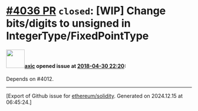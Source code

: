 # [\#4036 PR](https://github.com/ethereum/solidity/pull/4036) `closed`: [WIP] Change bits/digits to unsigned in IntegerType/FixedPointType

#### <img src="https://avatars.githubusercontent.com/u/20340?v=4" width="50">[axic](https://github.com/axic) opened issue at [2018-04-30 22:20](https://github.com/ethereum/solidity/pull/4036):

Depends on #4012.




-------------------------------------------------------------------------------



[Export of Github issue for [ethereum/solidity](https://github.com/ethereum/solidity). Generated on 2024.12.15 at 06:45:24.]
